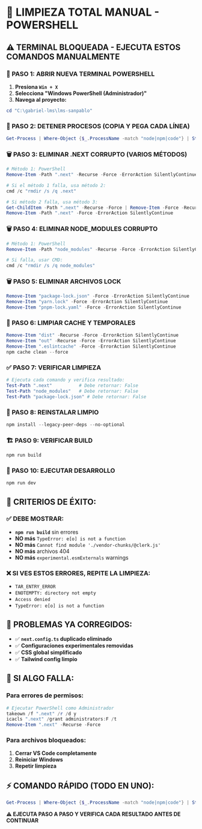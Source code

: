 # 🚨 LIMPIEZA TOTAL MANUAL - POWERSHELL

## ⚠️ TERMINAL BLOQUEADA - EJECUTA ESTOS COMANDOS MANUALMENTE

### 🔧 PASO 1: ABRIR NUEVA TERMINAL POWERSHELL
1. **Presiona `Win + X`**
2. **Selecciona "Windows PowerShell (Administrador)"**
3. **Navega al proyecto:**
```powershell
cd "C:\gabriel-lms\lms-sanpablo"
```

### 🛑 PASO 2: DETENER PROCESOS (COPIA Y PEGA CADA LÍNEA)
```powershell
Get-Process | Where-Object {$_.ProcessName -match "node|npm|code"} | Stop-Process -Force -ErrorAction SilentlyContinue
```

### 🗑️ PASO 3: ELIMINAR .NEXT CORRUPTO (VARIOS MÉTODOS)
```powershell
# Método 1: PowerShell
Remove-Item -Path ".next" -Recurse -Force -ErrorAction SilentlyContinue

# Si el método 1 falla, usa método 2:
cmd /c "rmdir /s /q .next"

# Si método 2 falla, usa método 3:
Get-ChildItem -Path ".next" -Recurse -Force | Remove-Item -Force -Recurse -ErrorAction SilentlyContinue
Remove-Item -Path ".next" -Force -ErrorAction SilentlyContinue
```

### 🗑️ PASO 4: ELIMINAR NODE_MODULES CORRUPTO
```powershell
# Método 1: PowerShell
Remove-Item -Path "node_modules" -Recurse -Force -ErrorAction SilentlyContinue

# Si falla, usar CMD:
cmd /c "rmdir /s /q node_modules"
```

### 🗑️ PASO 5: ELIMINAR ARCHIVOS LOCK
```powershell
Remove-Item "package-lock.json" -Force -ErrorAction SilentlyContinue
Remove-Item "yarn.lock" -Force -ErrorAction SilentlyContinue
Remove-Item "pnpm-lock.yaml" -Force -ErrorAction SilentlyContinue
```

### 🧽 PASO 6: LIMPIAR CACHE Y TEMPORALES
```powershell
Remove-Item "dist" -Recurse -Force -ErrorAction SilentlyContinue
Remove-Item "out" -Recurse -Force -ErrorAction SilentlyContinue
Remove-Item ".eslintcache" -Force -ErrorAction SilentlyContinue
npm cache clean --force
```

### ✅ PASO 7: VERIFICAR LIMPIEZA
```powershell
# Ejecuta cada comando y verifica resultado:
Test-Path ".next"          # Debe retornar: False
Test-Path "node_modules"   # Debe retornar: False  
Test-Path "package-lock.json" # Debe retornar: False
```

### 🔄 PASO 8: REINSTALAR LIMPIO
```powershell
npm install --legacy-peer-deps --no-optional
```

### 🏗️ PASO 9: VERIFICAR BUILD
```powershell
npm run build
```

### 🚀 PASO 10: EJECUTAR DESARROLLO
```powershell
npm run dev
```

## 🎯 CRITERIOS DE ÉXITO:

### ✅ DEBE MOSTRAR:
- **`npm run build`** sin errores
- **NO más** `TypeError: e[o] is not a function`
- **NO más** `Cannot find module './vendor-chunks/@clerk.js'`
- **NO más** archivos 404
- **NO más** `experimental.esmExternals` warnings

### ❌ SI VES ESTOS ERRORES, REPITE LA LIMPIEZA:
- `TAR_ENTRY_ERROR`
- `ENOTEMPTY: directory not empty`
- `Access denied`
- `TypeError: e[o] is not a function`

## 🚨 PROBLEMAS YA CORREGIDOS:
- ✅ **`next.config.ts` duplicado eliminado**
- ✅ **Configuraciones experimentales removidas**
- ✅ **CSS global simplificado**
- ✅ **Tailwind config limpio**

## 🔧 SI ALGO FALLA:

### Para errores de permisos:
```powershell
# Ejecutar PowerShell como Administrador
takeown /f ".next" /r /d y
icacls ".next" /grant administrators:F /t
Remove-Item ".next" -Recurse -Force
```

### Para archivos bloqueados:
1. **Cerrar VS Code completamente**
2. **Reiniciar Windows**
3. **Repetir limpieza**

## ⚡ COMANDO RÁPIDO (TODO EN UNO):
```powershell
Get-Process | Where-Object {$_.ProcessName -match "node|npm|code"} | Stop-Process -Force -ErrorAction SilentlyContinue; Remove-Item -Path ".next" -Recurse -Force -ErrorAction SilentlyContinue; Remove-Item -Path "node_modules" -Recurse -Force -ErrorAction SilentlyContinue; Remove-Item "package-lock.json" -Force -ErrorAction SilentlyContinue; npm cache clean --force; npm install --legacy-peer-deps --no-optional
```

**⚠️ EJECUTA PASO A PASO Y VERIFICA CADA RESULTADO ANTES DE CONTINUAR** 